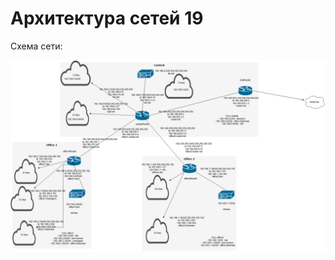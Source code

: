 # Архитектура сетей  19

Схема сети:

![Схема сети:](https://github.com/Swenum/otus/blob/master/Dz19_network/Net.png "Схема сети")

